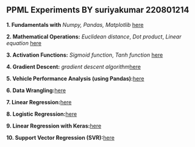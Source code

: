 ## PPML Experiments BY suriyakumar 220801214


**1. Fundamentals with** *Numpy, Pandas, Matplotlib* [here](Ex-01/Numpy-Pandas-Matplotlib.ipynb)

**2. Mathematical Operations:** *Euclidean distance*, *Dot product*, *Linear equation* [here](Ex-02/Euclidean%20distance-Dot%20product-Linear%20equation.ipynb) 

**3. Activation Functions:** *Sigmoid function*, *Tanh function* [here](Ex-03/Sigmoid%20function-Tanh%20function.ipynb)

**4. Gradient Descent:** *gradient descent algorithm*[here](Ex-04/Gradient%20Descent.ipynb)

**5. Vehicle Performance Analysis (using Pandas):**[here](Ex-05/Vehicle%20Performance%20Analysis.ipynb)

**6. Data Wrangling:**[here](Ex-06/Data%20Wrangling.ipynb)

**7. Linear Regression:**[here](Ex-07/linear%20regression.ipynb)

**8. Logistic Regression:**[here](Ex-08/Logistic%20Regression.ipynb)

**9. Linear Regression with Keras:**[here](Ex-09/Linear%20Regression%20with%20Keras.ipynb)

**10. Support Vector Regression (SVR):**[here](Ex-10/Support%20Vector%20Regression.ipynb)
